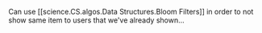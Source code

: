 
Can use [[science.CS.algos.Data Structures.Bloom Filters]] in order to not show same item to users that we've already shown...


